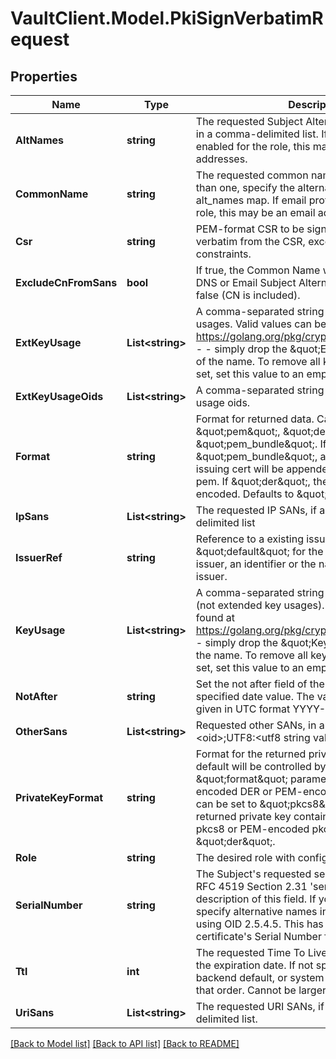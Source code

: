 # VaultClient.Model.PkiSignVerbatimRequest

## Properties

Name | Type | Description | Notes
------------ | ------------- | ------------- | -------------
**AltNames** | **string** | The requested Subject Alternative Names, if any, in a comma-delimited list. If email protection is enabled for the role, this may contain email addresses. | [optional] 
**CommonName** | **string** | The requested common name; if you want more than one, specify the alternative names in the alt_names map. If email protection is enabled in the role, this may be an email address. | [optional] 
**Csr** | **string** | PEM-format CSR to be signed. Values will be taken verbatim from the CSR, except for basic constraints. | [optional] [default to ""]
**ExcludeCnFromSans** | **bool** | If true, the Common Name will not be included in DNS or Email Subject Alternate Names. Defaults to false (CN is included). | [optional] [default to false]
**ExtKeyUsage** | **List&lt;string&gt;** | A comma-separated string or list of extended key usages. Valid values can be found at https://golang.org/pkg/crypto/x509/#ExtKeyUsage - - simply drop the \&quot;ExtKeyUsage\&quot; part of the name. To remove all key usages from being set, set this value to an empty list. | [optional] 
**ExtKeyUsageOids** | **List&lt;string&gt;** | A comma-separated string or list of extended key usage oids. | [optional] 
**Format** | **string** | Format for returned data. Can be \&quot;pem\&quot;, \&quot;der\&quot;, or \&quot;pem_bundle\&quot;. If \&quot;pem_bundle\&quot;, any private key and issuing cert will be appended to the certificate pem. If \&quot;der\&quot;, the value will be base64 encoded. Defaults to \&quot;pem\&quot;. | [optional] [default to FormatEnum.Pem]
**IpSans** | **List&lt;string&gt;** | The requested IP SANs, if any, in a comma-delimited list | [optional] 
**IssuerRef** | **string** | Reference to a existing issuer; either \&quot;default\&quot; for the configured default issuer, an identifier or the name assigned to the issuer. | [optional] [default to "default"]
**KeyUsage** | **List&lt;string&gt;** | A comma-separated string or list of key usages (not extended key usages). Valid values can be found at https://golang.org/pkg/crypto/x509/#KeyUsage - - simply drop the \&quot;KeyUsage\&quot; part of the name. To remove all key usages from being set, set this value to an empty list. | [optional] 
**NotAfter** | **string** | Set the not after field of the certificate with specified date value. The value format should be given in UTC format YYYY-MM-ddTHH:MM:SSZ | [optional] 
**OtherSans** | **List&lt;string&gt;** | Requested other SANs, in an array with the format &lt;oid&gt;;UTF8:&lt;utf8 string value&gt; for each entry. | [optional] 
**PrivateKeyFormat** | **string** | Format for the returned private key. Generally the default will be controlled by the \&quot;format\&quot; parameter as either base64-encoded DER or PEM-encoded DER. However, this can be set to \&quot;pkcs8\&quot; to have the returned private key contain base64-encoded pkcs8 or PEM-encoded pkcs8 instead. Defaults to \&quot;der\&quot;. | [optional] [default to PrivateKeyFormatEnum.Der]
**Role** | **string** | The desired role with configuration for this request | [optional] 
**SerialNumber** | **string** | The Subject&#39;s requested serial number, if any. See RFC 4519 Section 2.31 &#39;serialNumber&#39; for a description of this field. If you want more than one, specify alternative names in the alt_names map using OID 2.5.4.5. This has no impact on the final certificate&#39;s Serial Number field. | [optional] 
**Ttl** | **int** | The requested Time To Live for the certificate; sets the expiration date. If not specified the role default, backend default, or system default TTL is used, in that order. Cannot be larger than the role max TTL. | [optional] 
**UriSans** | **List&lt;string&gt;** | The requested URI SANs, if any, in a comma-delimited list. | [optional] 

[[Back to Model list]](../README.md#documentation-for-models) [[Back to API list]](../README.md#documentation-for-api-endpoints) [[Back to README]](../README.md)

